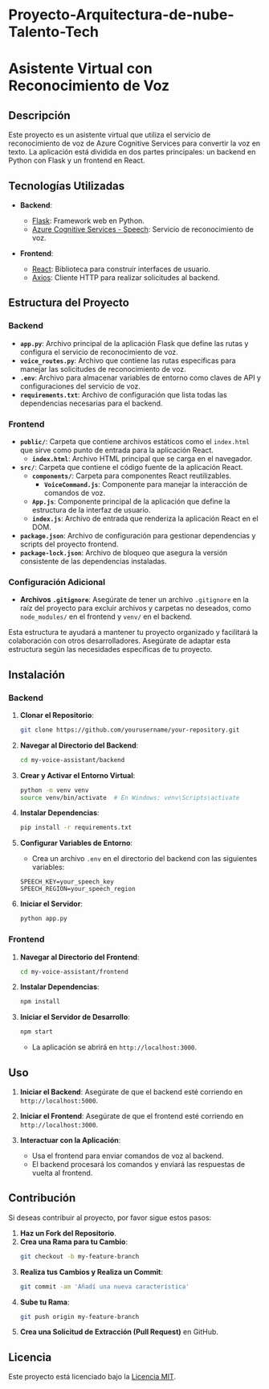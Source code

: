 # Proyecto-Arquitectura-de-nube-Talento-Tech

# Asistente Virtual con Reconocimiento de Voz

## Descripción

Este proyecto es un asistente virtual que utiliza el servicio de reconocimiento de voz de Azure Cognitive Services para convertir la voz en texto. La aplicación está dividida en dos partes principales: un backend en Python con Flask y un frontend en React.

## Tecnologías Utilizadas

- **Backend**:
  - [Flask](https://flask.palletsprojects.com/en/2.1.x/): Framework web en Python.
  - [Azure Cognitive Services - Speech](https://azure.microsoft.com/en-us/services/cognitive-services/speech-to-text/): Servicio de reconocimiento de voz.

- **Frontend**:
  - [React](https://reactjs.org/): Biblioteca para construir interfaces de usuario.
  - [Axios](https://axios-http.com/): Cliente HTTP para realizar solicitudes al backend.

## Estructura del Proyecto

### Backend

- **`app.py`**: Archivo principal de la aplicación Flask que define las rutas y configura el servicio de reconocimiento de voz.
- **`voice_routes.py`**: Archivo que contiene las rutas específicas para manejar las solicitudes de reconocimiento de voz.
- **`.env`**: Archivo para almacenar variables de entorno como claves de API y configuraciones del servicio de voz.
- **`requirements.txt`**: Archivo de configuración que lista todas las dependencias necesarias para el backend.

### Frontend

- **`public/`**: Carpeta que contiene archivos estáticos como el `index.html` que sirve como punto de entrada para la aplicación React.
  - **`index.html`**: Archivo HTML principal que se carga en el navegador.
- **`src/`**: Carpeta que contiene el código fuente de la aplicación React.
  - **`components/`**: Carpeta para componentes React reutilizables.
    - **`VoiceCommand.js`**: Componente para manejar la interacción de comandos de voz.
  - **`App.js`**: Componente principal de la aplicación que define la estructura de la interfaz de usuario.
  - **`index.js`**: Archivo de entrada que renderiza la aplicación React en el DOM.
- **`package.json`**: Archivo de configuración para gestionar dependencias y scripts del proyecto frontend.
- **`package-lock.json`**: Archivo de bloqueo que asegura la versión consistente de las dependencias instaladas.

### Configuración Adicional

- **Archivos `.gitignore`**: Asegúrate de tener un archivo `.gitignore` en la raíz del proyecto para excluir archivos y carpetas no deseados, como `node_modules/` en el frontend y `venv/` en el backend.

Esta estructura te ayudará a mantener tu proyecto organizado y facilitará la colaboración con otros desarrolladores. Asegúrate de adaptar esta estructura según las necesidades específicas de tu proyecto.


## Instalación

### Backend

1. **Clonar el Repositorio**:

    ```bash
    git clone https://github.com/yourusername/your-repository.git
    ```

2. **Navegar al Directorio del Backend**:

    ```bash
    cd my-voice-assistant/backend
    ```

3. **Crear y Activar el Entorno Virtual**:

    ```bash
    python -m venv venv
    source venv/bin/activate  # En Windows: venv\Scripts\activate
    ```

4. **Instalar Dependencias**:

    ```bash
    pip install -r requirements.txt
    ```

5. **Configurar Variables de Entorno**:
   - Crea un archivo `.env` en el directorio del backend con las siguientes variables:

    ```env
    SPEECH_KEY=your_speech_key
    SPEECH_REGION=your_speech_region
    ```

6. **Iniciar el Servidor**:

    ```bash
    python app.py
    ```

### Frontend

1. **Navegar al Directorio del Frontend**:

    ```bash
    cd my-voice-assistant/frontend
    ```

2. **Instalar Dependencias**:

    ```bash
    npm install
    ```

3. **Iniciar el Servidor de Desarrollo**:

    ```bash
    npm start
    ```

   - La aplicación se abrirá en `http://localhost:3000`.

## Uso

1. **Iniciar el Backend**: Asegúrate de que el backend esté corriendo en `http://localhost:5000`.

2. **Iniciar el Frontend**: Asegúrate de que el frontend esté corriendo en `http://localhost:3000`.

3. **Interactuar con la Aplicación**:
   - Usa el frontend para enviar comandos de voz al backend.
   - El backend procesará los comandos y enviará las respuestas de vuelta al frontend.

## Contribución

Si deseas contribuir al proyecto, por favor sigue estos pasos:

1. **Haz un Fork del Repositorio**.
2. **Crea una Rama para tu Cambio**:
    ```bash
    git checkout -b my-feature-branch
    ```
3. **Realiza tus Cambios y Realiza un Commit**:
    ```bash
    git commit -am 'Añadí una nueva característica'
    ```
4. **Sube tu Rama**:
    ```bash
    git push origin my-feature-branch
    ```
5. **Crea una Solicitud de Extracción (Pull Request)** en GitHub.

## Licencia

Este proyecto está licenciado bajo la [Licencia MIT](LICENSE).



